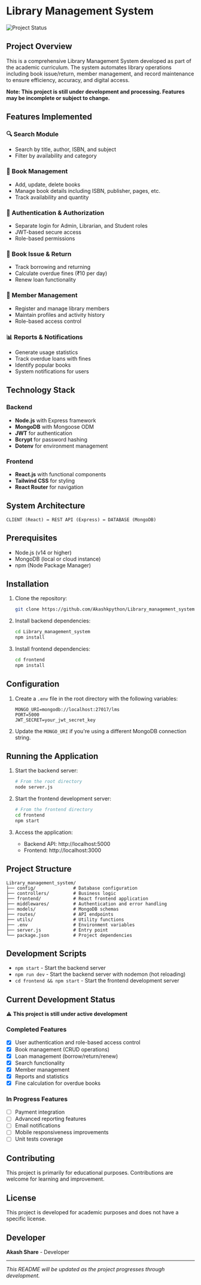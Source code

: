 # Library Management System

![Project Status](https://img.shields.io/badge/status-in%20progress-yellow)

## Project Overview

This is a comprehensive Library Management System developed as part of the academic curriculum. The system automates library operations including book issue/return, member management, and record maintenance to ensure efficiency, accuracy, and digital access.

**Note: This project is still under development and processing. Features may be incomplete or subject to change.**

## Features Implemented

### 🔍 Search Module
- Search by title, author, ISBN, and subject
- Filter by availability and category

### 📗 Book Management
- Add, update, delete books
- Manage book details including ISBN, publisher, pages, etc.
- Track availability and quantity

### 🔐 Authentication & Authorization
- Separate login for Admin, Librarian, and Student roles
- JWT-based secure access
- Role-based permissions

### 📘 Book Issue & Return
- Track borrowing and returning
- Calculate overdue fines (₹10 per day)
- Renew loan functionality

### 👥 Member Management
- Register and manage library members
- Maintain profiles and activity history
- Role-based access control

### 📊 Reports & Notifications
- Generate usage statistics
- Track overdue loans with fines
- Identify popular books
- System notifications for users

## Technology Stack

### Backend
- **Node.js** with Express framework
- **MongoDB** with Mongoose ODM
- **JWT** for authentication
- **Bcrypt** for password hashing
- **Dotenv** for environment management

### Frontend
- **React.js** with functional components
- **Tailwind CSS** for styling
- **React Router** for navigation

## System Architecture

```
CLIENT (React) ↔ REST API (Express) ↔ DATABASE (MongoDB)
```

## Prerequisites

- Node.js (v14 or higher)
- MongoDB (local or cloud instance)
- npm (Node Package Manager)

## Installation

1. Clone the repository:
   ```bash
   git clone https://github.com/Akashkpython/Library_management_system.git
   ```

2. Install backend dependencies:
   ```bash
   cd Library_management_system
   npm install
   ```

3. Install frontend dependencies:
   ```bash
   cd frontend
   npm install
   ```

## Configuration

1. Create a `.env` file in the root directory with the following variables:
   ```env
   MONGO_URI=mongodb://localhost:27017/lms
   PORT=5000
   JWT_SECRET=your_jwt_secret_key
   ```

2. Update the `MONGO_URI` if you're using a different MongoDB connection string.

## Running the Application

1. Start the backend server:
   ```bash
   # From the root directory
   node server.js
   ```

2. Start the frontend development server:
   ```bash
   # From the frontend directory
   cd frontend
   npm start
   ```

3. Access the application:
   - Backend API: http://localhost:5000
   - Frontend: http://localhost:3000

## Project Structure

```
Library_management_system/
├── config/              # Database configuration
├── controllers/         # Business logic
├── frontend/            # React frontend application
├── middlewares/         # Authentication and error handling
├── models/              # MongoDB schemas
├── routes/              # API endpoints
├── utils/               # Utility functions
├── .env                 # Environment variables
├── server.js            # Entry point
└── package.json         # Project dependencies
```

## Development Scripts

- `npm start` - Start the backend server
- `npm run dev` - Start the backend server with nodemon (hot reloading)
- `cd frontend && npm start` - Start the frontend development server

## Current Development Status

⚠️ **This project is still under active development**

### Completed Features
- [x] User authentication and role-based access control
- [x] Book management (CRUD operations)
- [x] Loan management (borrow/return/renew)
- [x] Search functionality
- [x] Member management
- [x] Reports and statistics
- [x] Fine calculation for overdue books

### In Progress Features
- [ ] Payment integration
- [ ] Advanced reporting features
- [ ] Email notifications
- [ ] Mobile responsiveness improvements
- [ ] Unit tests coverage

## Contributing

This project is primarily for educational purposes. Contributions are welcome for learning and improvement.

## License

This project is developed for academic purposes and does not have a specific license.

## Developer

**Akash Share** - Developer

---
*This README will be updated as the project progresses through development.*